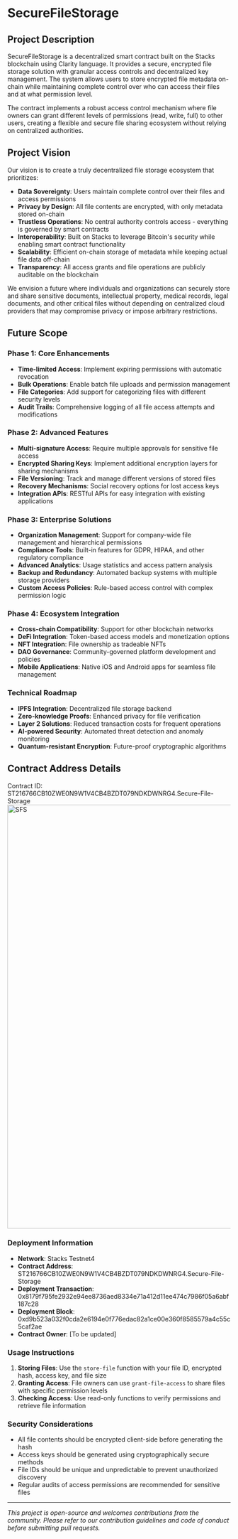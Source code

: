 # SecureFileStorage

## Project Description

SecureFileStorage is a decentralized smart contract built on the Stacks blockchain using Clarity language. It provides a secure, encrypted file storage solution with granular access controls and decentralized key management. The system allows users to store encrypted file metadata on-chain while maintaining complete control over who can access their files and at what permission level.

The contract implements a robust access control mechanism where file owners can grant different levels of permissions (read, write, full) to other users, creating a flexible and secure file sharing ecosystem without relying on centralized authorities.

## Project Vision

Our vision is to create a truly decentralized file storage ecosystem that prioritizes:

- **Data Sovereignty**: Users maintain complete control over their files and access permissions
- **Privacy by Design**: All file contents are encrypted, with only metadata stored on-chain
- **Trustless Operations**: No central authority controls access - everything is governed by smart contracts
- **Interoperability**: Built on Stacks to leverage Bitcoin's security while enabling smart contract functionality
- **Scalability**: Efficient on-chain storage of metadata while keeping actual file data off-chain
- **Transparency**: All access grants and file operations are publicly auditable on the blockchain

We envision a future where individuals and organizations can securely store and share sensitive documents, intellectual property, medical records, legal documents, and other critical files without depending on centralized cloud providers that may compromise privacy or impose arbitrary restrictions.

## Future Scope

### Phase 1: Core Enhancements
- **Time-limited Access**: Implement expiring permissions with automatic revocation
- **Bulk Operations**: Enable batch file uploads and permission management
- **File Categories**: Add support for categorizing files with different security levels
- **Audit Trails**: Comprehensive logging of all file access attempts and modifications

### Phase 2: Advanced Features
- **Multi-signature Access**: Require multiple approvals for sensitive file access
- **Encrypted Sharing Keys**: Implement additional encryption layers for sharing mechanisms
- **File Versioning**: Track and manage different versions of stored files
- **Recovery Mechanisms**: Social recovery options for lost access keys
- **Integration APIs**: RESTful APIs for easy integration with existing applications

### Phase 3: Enterprise Solutions
- **Organization Management**: Support for company-wide file management and hierarchical permissions
- **Compliance Tools**: Built-in features for GDPR, HIPAA, and other regulatory compliance
- **Advanced Analytics**: Usage statistics and access pattern analysis
- **Backup and Redundancy**: Automated backup systems with multiple storage providers
- **Custom Access Policies**: Rule-based access control with complex permission logic

### Phase 4: Ecosystem Integration
- **Cross-chain Compatibility**: Support for other blockchain networks
- **DeFi Integration**: Token-based access models and monetization options
- **NFT Integration**: File ownership as tradeable NFTs
- **DAO Governance**: Community-governed platform development and policies
- **Mobile Applications**: Native iOS and Android apps for seamless file management

### Technical Roadmap
- **IPFS Integration**: Decentralized file storage backend
- **Zero-knowledge Proofs**: Enhanced privacy for file verification
- **Layer 2 Solutions**: Reduced transaction costs for frequent operations
- **AI-powered Security**: Automated threat detection and anomaly monitoring
- **Quantum-resistant Encryption**: Future-proof cryptographic algorithms

## Contract Address Details

Contract ID: ST216766CB10ZWE0N9W1V4CB4BZDT079NDKDWNRG4.Secure-File-Storage
<img width="1867" height="954" alt="SFS" src="https://github.com/user-attachments/assets/7240455c-399b-4f7d-abd2-a72d3dfe08a8" />


### Deployment Information
- **Network**: Stacks Testnet4
- **Contract Address**: ST216766CB10ZWE0N9W1V4CB4BZDT079NDKDWNRG4.Secure-File-Storage
- **Deployment Transaction**: 0x8179f795fe2932e94ee8736aed8334e71a412d11ee474c7986f05a6abf187c28
- **Deployment Block**: 0xd9b523a032f0cda2e6194e0f776edac82a1ce00e360f8585579a4c55c5caf2ae
- **Contract Owner**: [To be updated]

### Usage Instructions

1. **Storing Files**: Use the `store-file` function with your file ID, encrypted hash, access key, and file size
2. **Granting Access**: File owners can use `grant-file-access` to share files with specific permission levels
3. **Checking Access**: Use read-only functions to verify permissions and retrieve file information

### Security Considerations

- All file contents should be encrypted client-side before generating the hash
- Access keys should be generated using cryptographically secure methods
- File IDs should be unique and unpredictable to prevent unauthorized discovery
- Regular audits of access permissions are recommended for sensitive files

---

*This project is open-source and welcomes contributions from the community. Please refer to our contribution guidelines and code of conduct before submitting pull requests.*

